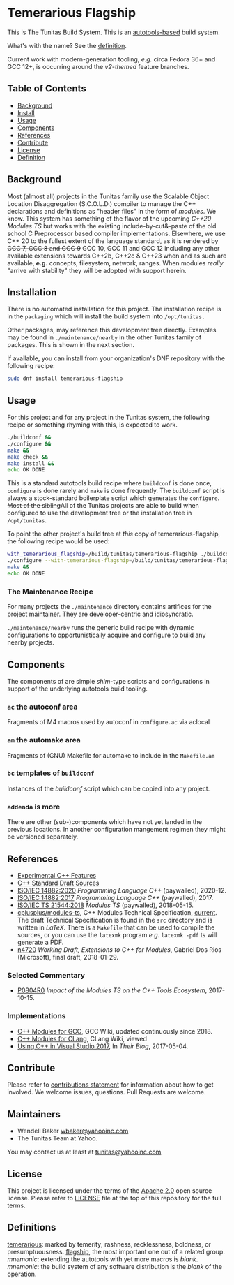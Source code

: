 # Temerarious Flagship

This is The Tunitas Build System.  This is an [autotools-based](https://www.gnu.org/software/automake/manual/html_node/index.html#Top) build system.

What's with the name?  See the [definition](#definition).

Current work with modern-generation tooling, <em>e.g.</em> circa Fedora 36+ and GCC 12+, is occurring around the <em>v2-themed</em> feature branches.
## Table of Contents

- [Background](#background)
- [Install](#install)
- [Usage](#usage)
- [Components](#components)
- [References](#references)
- [Contribute](#contribute)
- [License](#license)
- [Definition](#definition)

## Background

Most (almost all) projects in the Tunitas family use the Scalable Object Location Disaggregation (S.C.O.L.D.) compiler to manage the C++ declarations and definitions as "header files" in the form of _modules_. We know.  This system has something of the flavor of the upcoming _C++20 Modules TS_ but works with the existing include-by-cut&amp;-paste of the old school C Preprocessor based compiler implementations.  Elsewhere, we use C++ 20 to the fullest extent of the language standard, as it is rendered by <strike>GCC 7, GCC 8 and GCC 9</strike> GCC 10, GCC 11 and GCC 12 including any other available extensions towards C++2b, C++2c &amp; C++23 when and as such are available, __e.g.__ concepts, filesystem, network, ranges.  When modules _really_ "arrive with stability" they will be adopted with support herein.

## Installation

There is no automated installation for this project.  The installation recipe is in the `packaging` which will install the build system into `/opt/tunitas.`

Other packages, may reference this development tree directly.  Examples may be found in `./maintenance/nearby` in the other Tunitas family of packages.  This is shown in the next section.

If available, you can install from your organization's DNF repository with the following recipe:

``` bash
sudo dnf install temerarious-flagship
```

## Usage

For this project and for any project in the Tunitas system, the following recipe or something rhyming with this, is expected to work.

``` bash
./buildconf &&
./configure &&
make &&
make check &&
make install &&
echo OK DONE
```

This is a standard autotools build recipe where `buildconf` is done once, `configure` is done rarely and `make` is done frequently.
The `buildconf` script is always a stock-standard boilerplate script which generates the `configure`.
<strike>Most  of the sibling</strike>All of the Tunitas projects are able to build when configured to use the development tree or the installation tree in `/opt/tunitas`.

To point the other project's build tree at _this_ copy of temerarious-flagship, the following recipe would be used:

``` bash
with_temerarious_flagship=/build/tunitas/temerarious-flagship ./buildconf &&
./configure --with-temerarious-flagship=/build/tunitas/temerarious-flagship &&
make &&
echo OK DONE
```

### The Maintenance Recipe

For many projects the `./maintenance` directory contains artifices for the project maintainer.  They are developer-centric and idiosyncratic.

`./maintenance/nearby` runs the generic build recipe with dynamic configurations to opportunistically acquire and configure to build any nearby projects.

## Components

The components of are simple _shim_-type scripts and configurations in support of the underlying autotools build tooling.

### `ac` the autoconf area

Fragments of M4 macros used by autoconf in `configure.ac` via aclocal

### `am` the automake area

Fragments of (GNU) Makefile for automake to include in the `Makefile.am`

### `bc` templates of `buildconf`

Instances of the _buildconf_ script which can be copied into any project.

### `addenda` is more

There are other (sub-)components which have not yet landed in the previous locations.
In another configuration mangement regimen they might be versioned separately.

## References

* [Experimental C++ Features](https://en.cppreference.com/w/cpp/experimental)
* [C++ Standard Draft Sources](https://github.com/cplusplus/draft)
* [ISO/IEC 14882:2020](https://www.iso.org/standard/79358.html) <em>Programming Language C++</em> (paywalled), 2020-12.
* [ISO/IEC 14882:2017](https://www.iso.org/standard/68564.html) <em>Programming Language C++</em> (paywalled), 2017.
* [ISO/IEC TS 21544:2018](https://www.iso.org/standard/71051.html) <em>Modules TS</em> (paywalled), 2018-05-15.
* [cplusplus/modules-ts](https://github.com/cplusplus/modules-ts), C++ Modules Technical Specification, [current](http://cplusplus.github.io/modules-ts/draft.pdf).  The draft Technical Specification is found in the `src` directory and is written in _LaTeX_. There is a `Makefile` that can be used to compile the sources, or you can use the `latexmk` program _e.g._ `latexmk -pdf` ts will generate a PDF.
* [n4720](http://www.open-std.org/jtc1/sc22/wg21/docs/papers/2018/n4720.pdf) <em>Working Draft, Extensions to C++ for Modules</em>, Gabriel Dos Rios (Microsoft), final draft, 2018-01-29.

### Selected Commentary

* [P0804R0](http://open-std.org/JTC1/SC22/WG21/docs/papers/2017/p0804r0.html) <em>Impact of the Modules TS on the C++ Tools Ecosystem</em>, 2017-10-15.

### Implementations

* [C++ Modules for GCC](https://gcc.gnu.org/wiki/cxx-modules), GCC Wiki, updated continuously since 2018.
* [C++ Modules for CLang](https://clang.llvm.org/docs/Modules.html), CLang Wiki, viewed
* [Using C++ in Visual Studio 2017](https://blogs.msdn.microsoft.com/vcblog/2017/05/05/cpp-modules-in-visual-studio-2017/), In _Their Blog_, 2017-05-04.

## Contribute

Please refer to [contributions statement](Contributing.md) for information about how to get involved. We welcome issues, questions. Pull Requests are welcome.

## Maintainers
- Wendell Baker <wbaker@yahooinc.com>
- The Tunitas Team at Yahoo.

You may contact us at least at <tunitas@yahooinc.com>

## License

This project is licensed under the terms of the [Apache 2.0](https://www.apache.org/licenses/LICENSE-2.0) open source license. Please refer to [LICENSE](LICENSE) file at the top of this repository for the full terms.

## Definitions

[temerarious](https://en.wiktionary.org/wiki/temerarious): marked by temerity; rashness, recklessness, boldness, or presumptuousness. 
[flagship](https://en.wiktionary.org/wiki/flagship), the most important one out of a related group. 
*mnemonic*: extending the autotools with yet more macros is <em>blank</em>.
*mnemonic*: the build system of any software distribution is the <em>blank</em> of the operation.
